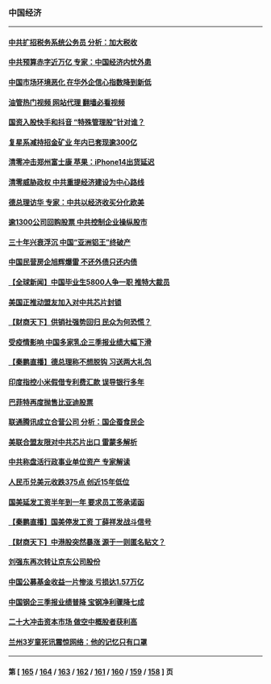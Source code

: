 ### 中国经济
---
#### [中共扩招税务系统公务员 分析：加大税收](../../pages/ncid283/n13861041.md?11080845) 
#### [中共预算赤字近万亿 专家：中国经济内忧外患](../../pages/ncid283/n13861051.md?11080845) 
#### [中国市场环境恶化 在华外企信心指数降到新低](../../pages/ncid283/n13861027.md?11080845) 
#### [油管热门视频 网站代理 翻墙必看视频](http://150.230.27.170:81/youtube.html?11080845)
#### [国资入股快手和抖音 “特殊管理股”针对谁？](../../pages/ncid283/n13860669.md?11080845) 
#### [复星系减持招金矿业 年内已套现逾300亿](../../pages/ncid283/n13860747.md?11080845) 
#### [清零冲击郑州富士康 苹果：iPhone14出货延迟](../../pages/ncid283/n13860720.md?11080845) 
#### [清零威胁政权 中共重提经济建设为中心路线](../../pages/ncid283/n13860724.md?11080845) 
#### [德总理访华 专家：中共以经济收买分化欧美](../../pages/ncid283/n13860603.md?11080845) 
#### [逾1300公司回购股票 中共控制企业操纵股市](../../pages/ncid283/n13860391.md?11080845) 
#### [三十年兴衰浮沉 中国“亚洲铝王”终破产](../../pages/ncid283/n13859989.md?11080845) 
#### [中国民营房企旭辉爆雷 不还外债只还内债](../../pages/ncid283/n13860001.md?11080845) 
#### [【全球新闻】中国毕业生5800人争一职 推特大裁员](../../pages/ncid283/n13859787.md?11080845) 
#### [美国正推动盟友加入对中共芯片封锁](../../pages/ncid283/n13859981.md?11080845) 
#### [【财商天下】供销社强势回归 民众为何恐慌？](../../pages/ncid283/n13859704.md?11080845) 
#### [受疫情影响 中国多家乳企三季报业绩大幅下滑](../../pages/ncid283/n13859741.md?11080845) 
#### [【秦鹏直播】德总理称不想脱钩 习送两大礼包](../../pages/ncid283/n13859729.md?11080845) 
#### [印度指控小米假借专利费汇款 误导银行多年](../../pages/ncid283/n13859680.md?11080845) 
#### [巴菲特再度抛售比亚迪股票](../../pages/ncid283/n13859721.md?11080845) 
#### [联通腾讯成立合营公司 分析：国企蚕食民企](../../pages/ncid283/n13858102.md?11080845) 
#### [美联合盟友限对中共芯片出口 雷蒙多解析](../../pages/ncid283/n13859663.md?11080845) 
#### [中共称盘活行政事业单位资产 专家解读](../../pages/ncid283/n13859424.md?11080845) 
#### [人民币兑美元收跌375点 创近15年低位](../../pages/ncid283/n13859198.md?11080845) 
#### [国美延发工资半年到一年 要求员工签承诺函](../../pages/ncid283/n13859134.md?11080845) 
#### [【秦鹏直播】国美停发工资 丁薛祥发战斗信号](../../pages/ncid283/n13859067.md?11080845) 
#### [【财商天下】中港股突然暴涨 源于一则匿名贴文？](../../pages/ncid283/n13859035.md?11080845) 
#### [刘强东再次转让京东公司股份](../../pages/ncid283/n13859063.md?11080845) 
#### [中国公募基金收益一片惨淡 亏损达1.57万亿](../../pages/ncid283/n13859045.md?11080845) 
#### [中国钢企三季报业绩普降 宝钢净利骤降七成](../../pages/ncid283/n13859016.md?11080845) 
#### [二十大冲击资本市场 做空中概股者获利高](../../pages/ncid283/n13858605.md?11080845) 
#### [兰州3岁童死讯震惊网络：他的记忆只有口罩](../../pages/ncid283/n13858905.md?11080845) 

---
#### 第 [ [165](./165.md?11080845) / [164](./164.md?11080845) / [163](./163.md?11080845) / [162](./162.md?11080845) / [161](./161.md?11080845) / [160](./160.md?11080845) / [159](./159.md?11080845) / [158](./158.md?11080845) ] 页
